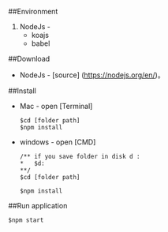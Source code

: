 ##Environment

  1. NodeJs -
      - koajs
      - babel
      
##Download

  * NodeJs -
    [source] (https://nodejs.org/en/)。

##Install

  * Mac -
    open [Terminal]

    ```
    $cd [folder path]
    $npm install
    ```

  * windows -
    open [CMD]
    ```
    /** if you save folder in disk d :
    *   $d:
    **/
    $cd [folder path]

    $npm install
    ```


##Run application

```
$npm start
```
